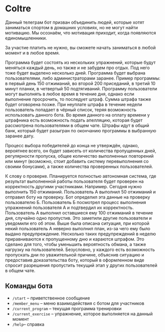 # Coltre
Данный телеграм бот призван объединить людей, которые хотят заниматься спортом в домашних условиях, но не могут найти мотивацию. Мы осознаём, что мотивация приходит, когда появляются единомышленники.

За участие платить не нужно, вы сможете начать заниматься в любой момент и в любое время.

Программа будет состоять из нескольких упражнений, которые будут меняться каждый день, но также и не забудем про отдых. Под него тоже будет выделено несколько дней.
Программа будет выбрана пользователями, либо администраторами заранее. Пример программы: в первый день 150 отжиманий, во второй 200 приседаний, в третий 10 минут планки, в четвертый 50 подтягиваний.
Программу пользователи могут выполнять в любое время в течение дня, однако если выполнение просрочить, то последует штраф. Сумма штрафа также будет оговорена позже. При неуплате штрафа в течение недели пользователь попадает в чёрный список, теряя возможность использовать данного бота. Во время данного на оплату времени у штрафника есть возможность подать апелляцию, которая будет рассмотрена пользователями в общем чате.
Штрафы идут в общий банк, который будет разыгран по окончанию программы в выбранную заранее дату.

Процесс выбора победителей до конца не утверждён, однако, вероятнее всего, он будет зависеть от количества пропущенных дней, регулярности пропуска, общее количество выполненных повторений или минут (возможно, стоит добавить систему перевыполнения со своими бонусами), а также количества проверенных пользователей.

К слову о проверке. Планируется полностью автономная система, где результат выполненной работы пользователя будет проверен на корректность другими участниками. Например. Сегодня нужно выполнить 150 отжиманий. Пользователь А выполнил 50 отжиманий и отправил боту на проверку. Бот определил эта данные на проверку пользователю Б. Пользователь Б посмотрел процесс выполнения упражнений пользователя А и подтвердил их корректность. Пользователь А выполнил оставшиеся ему 100 отжиманий в течение дня, случайно одно пропустив. Это заметили другие пользователи и уведомили его об этом.
Выше была описана ситуация, при которой некий пользователь А неверно выполнил план, из-за чего ему было выдано предупреждение. Несколько таких предупреждений в неделю приравниваются к пропущенному дню и караются штрафом. Это сделано для того, чтобы уменьшить вероятность обмана, а также нагрузку на пользователей.
Безусловно, у каждого есть возможность пропускать дни по уважительной причине, объяснив ситуацию и предоставив доказательства боту, который в оформленном виде спросит разрешения пропустить текущий этап у других пользователей в общем чате.

## Команды бота
* `/start` – приветственное сообщение  
* `/member_menu` – меню взаимодействия с ботом для участников  
* `/current_program` – текущая программа тренировки  
* `/current_exercise` – упражнение, которое выполняется на данный момент  
* `/help`– справка